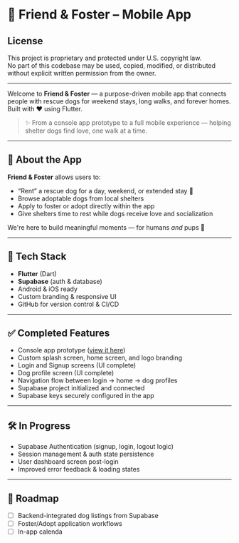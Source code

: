 # 🐶 Friend & Foster – Mobile App

## License  
This project is proprietary and protected under U.S. copyright law.  
No part of this codebase may be used, copied, modified, or distributed without explicit written permission from the owner.

---

Welcome to **Friend & Foster** — a purpose-driven mobile app that connects people with rescue dogs for weekend stays, long walks, and forever homes. Built with ❤️ using Flutter.

> ✨ From a console app prototype to a full mobile experience — helping shelter dogs find love, one walk at a time.

---

## 📱 About the App

**Friend & Foster** allows users to:
- “Rent” a rescue dog for a day, weekend, or extended stay 🐾
- Browse adoptable dogs from local shelters
- Apply to foster or adopt directly within the app
- Give shelters time to rest while dogs receive love and socialization

We're here to build meaningful moments — for humans *and* pups 💛

---

## 🚀 Tech Stack

- **Flutter** (Dart)
- **Supabase** (auth & database)
- Android & iOS ready
- Custom branding & responsive UI
- GitHub for version control & CI/CD

---

## ✅ Completed Features

- Console app prototype ([view it here](https://github.com/monieelyse/friendandfoster))
- Custom splash screen, home screen, and logo branding
- Login and Signup screens (UI complete)
- Dog profile screen (UI complete)
- Navigation flow between login → home → dog profiles
- Supabase project initialized and connected
- Supabase keys securely configured in the app

---

## 🛠️ In Progress

- Supabase Authentication (signup, login, logout logic)
- Session management & auth state persistence
- User dashboard screen post-login
- Improved error feedback & loading states

---

## 🔮 Roadmap

- [ ] Backend-integrated dog listings from Supabase
- [ ] Foster/Adopt application workflows
- [ ] In-app calenda
